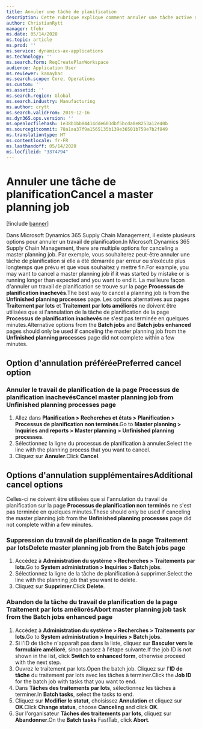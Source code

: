 ```yaml
---
title: Annuler une tâche de planification
description: Cette rubrique explique comment annuler une tâche active de planification qui utilise la fonctionnalité de planification intégrée.
author: ChristianRytt
manager: tfehr
ms.date: 05/14/2020
ms.topic: article
ms.prod: ''
ms.service: dynamics-ax-applications
ms.technology: ''
ms.search.form: ReqCreatePlanWorkspace
audience: Application User
ms.reviewer: kamaybac
ms.search.scope: Core, Operations
ms.custom: ''
ms.assetid: ''
ms.search.region: Global
ms.search.industry: Manufacturing
ms.author: crytt
ms.search.validFrom: 2019-12-16
ms.dyn365.ops.version: ''
ms.openlocfilehash: 1e38b1bb84414dde603dbf5bcda0e8253a12e40b
ms.sourcegitcommit: 78a1aa37f9a1565135b139e36501b759e7b2f849
ms.translationtype: HT
ms.contentlocale: fr-FR
ms.lasthandoff: 05/14/2020
ms.locfileid: "3374794"
---
```

# <a name="cancel-a-master-planning-job"></a><span data-ttu-id="870d8-103">Annuler une tâche de planification</span><span class="sxs-lookup"><span data-stu-id="870d8-103">Cancel a master planning job</span></span>

[!include [banner](../includes/banner.md)]

<span data-ttu-id="870d8-104">Dans Microsoft Dynamics 365 Supply Chain Management, il existe plusieurs options pour annuler un travail de planification.</span><span class="sxs-lookup"><span data-stu-id="870d8-104">In Microsoft Dynamics 365 Supply Chain Management, there are multiple options for canceling a master planning job.</span></span> <span data-ttu-id="870d8-105">Par exemple, vous souhaiterez peut-être annuler une tâche de planification si elle a été démarrée par erreur ou s’exécute plus longtemps que prévu et que vous souhaitez y mettre fin.</span><span class="sxs-lookup"><span data-stu-id="870d8-105">For example, you may want to cancel a master planning job if it was started by mistake or is running longer than expected and you want to end it.</span></span> <span data-ttu-id="870d8-106">La meilleure façon d'annuler un travail de planification se trouve sur la page **Processus de planification inachevés**.</span><span class="sxs-lookup"><span data-stu-id="870d8-106">The best way to cancel a planning job is from  the **Unfinished planning processes** page.</span></span> <span data-ttu-id="870d8-107">Les options alternatives aux pages **Traitement par lots** et **Traitement par lots améliorés** ne doivent être utilisées que si l'annulation de la tâche de planification de la page **Processus de planification inachevés** ne s'est pas terminée en quelques minutes.</span><span class="sxs-lookup"><span data-stu-id="870d8-107">Alternative options from the **Batch jobs** and **Batch jobs enhanced** pages should only be used if canceling the master planning job from the **Unfinished planning processes** page did not complete within a few minutes.</span></span>

## <a name="preferred-cancel-option"></a><span data-ttu-id="870d8-108">Option d'annulation préférée</span><span class="sxs-lookup"><span data-stu-id="870d8-108">Preferred cancel option</span></span>
### <a name="cancel-master-planning-job-from-unfinished-planning-processes-page"></a><span data-ttu-id="870d8-109">Annuler le travail de planification de la page **Processus de planification inachevés**</span><span class="sxs-lookup"><span data-stu-id="870d8-109">Cancel master planning job from **Unfinished planning processes** page</span></span>
1. <span data-ttu-id="870d8-110">Allez dans **Planification > Recherches et états > Planification > Processus de planification non terminés**.</span><span class="sxs-lookup"><span data-stu-id="870d8-110">Go to **Master planning > Inquiries and reports > Master planning > Unfinished planning processes**.</span></span>
2. <span data-ttu-id="870d8-111">Sélectionnez la ligne du processus de planification à annuler.</span><span class="sxs-lookup"><span data-stu-id="870d8-111">Select the line with the planning process that you want to cancel.</span></span>
3. <span data-ttu-id="870d8-112">Cliquez sur **Annuler**.</span><span class="sxs-lookup"><span data-stu-id="870d8-112">Click **Cancel**.</span></span>

## <a name="additional-cancel-options"></a><span data-ttu-id="870d8-113">Options d'annulation supplémentaires</span><span class="sxs-lookup"><span data-stu-id="870d8-113">Additional cancel options</span></span>
<span data-ttu-id="870d8-114">Celles-ci ne doivent être utilisées que si l'annulation du travail de planification sur la page **Processus de planification non terminés** ne s'est pas terminée en quelques minutes.</span><span class="sxs-lookup"><span data-stu-id="870d8-114">These should only be used if canceling the master planning job from the **Unfinished planning processes** page did not complete within a few minutes.</span></span>

### <a name="delete-master-planning-job-from-the-batch-jobs-page"></a><span data-ttu-id="870d8-115">Suppression du travail de planification de la page **Traitement par lots**</span><span class="sxs-lookup"><span data-stu-id="870d8-115">Delete master planning job from the **Batch jobs** page</span></span>
1. <span data-ttu-id="870d8-116">Accédez à **Administration du système > Recherches > Traitements par lots**.</span><span class="sxs-lookup"><span data-stu-id="870d8-116">Go to **System administration > Inquiries > Batch jobs**.</span></span>
2. <span data-ttu-id="870d8-117">Sélectionnez la ligne de la tâche de planification à supprimer.</span><span class="sxs-lookup"><span data-stu-id="870d8-117">Select the line with the planning job that you want to delete.</span></span>
3. <span data-ttu-id="870d8-118">Cliquez sur **Supprimer**.</span><span class="sxs-lookup"><span data-stu-id="870d8-118">Click **Delete**.</span></span>

### <a name="abort-master-planning-job-task-from-the-batch-jobs-enhanced-page"></a><span data-ttu-id="870d8-119">Abandon de la tâche du travail de planification de la page **Traitement par lots améliorés**</span><span class="sxs-lookup"><span data-stu-id="870d8-119">Abort master planning job task from the **Batch jobs enhanced** page</span></span>
1. <span data-ttu-id="870d8-120">Accédez à **Administration du système > Recherches > Traitements par lots**.</span><span class="sxs-lookup"><span data-stu-id="870d8-120">Go to **System administration > Inquiries > Batch jobs**.</span></span>
2. <span data-ttu-id="870d8-121">Si l'ID de tâche n'apparaît pas dans la liste, cliquez sur **Basculer vers le formulaire amélioré**, sinon passez à l'étape suivante.</span><span class="sxs-lookup"><span data-stu-id="870d8-121">If the job ID is not shown in the list, click **Switch to enhanced form**, otherwise proceed with the next step.</span></span>
3. <span data-ttu-id="870d8-122">Ouvrez le traitement par lots.</span><span class="sxs-lookup"><span data-stu-id="870d8-122">Open the batch job.</span></span> <span data-ttu-id="870d8-123">Cliquez sur l'**ID de tâche** du traitement par lots avec les tâches à terminer.</span><span class="sxs-lookup"><span data-stu-id="870d8-123">Click the **Job ID** for the batch job with tasks that you want to end.</span></span>
4. <span data-ttu-id="870d8-124">Dans **Tâches des traitements par lots**, sélectionnez les tâches à terminer.</span><span class="sxs-lookup"><span data-stu-id="870d8-124">In **Batch tasks**, select the tasks to end.</span></span>
5. <span data-ttu-id="870d8-125">Cliquez sur **Modifier le statut**, choisissez **Annulation** et cliquez sur **OK**.</span><span class="sxs-lookup"><span data-stu-id="870d8-125">Click **Change status**, choose **Canceling** and click **OK**.</span></span>
6. <span data-ttu-id="870d8-126">Sur l'organisateur **Tâches des traitements par lots**, cliquez sur **Abandonner**.</span><span class="sxs-lookup"><span data-stu-id="870d8-126">On the **Batch tasks** FastTab, click **Abort**.</span></span>
